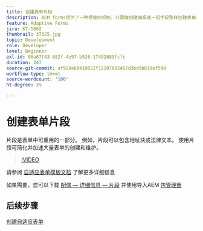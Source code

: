 ```yaml
---
title: 创建表单片段
description: AEM forms提供了一种便捷的机制，只需像创建面板或一组字段那样创建表单片段一次，即可在自适应表单中重复使用。
feature: Adaptive Forms
jira: KT-5862
thumbnail: 37325.jpg
topic: Development
role: Developer
level: Beginner
exl-id: 86a67f43-882f-4e97-b528-17492689fcfc
duration: 247
source-git-commit: af928e60410022f12207082467d3bd9b818af59d
workflow-type: tm+mt
source-wordcount: '100'
ht-degree: 3%

---
```


# 创建表单片段

片段是表单中可重用的一部分。 例如，片段可以包含地址块或法律文本。 使用片段可简化并加速大量表单的创建和维护。


>[!VIDEO](https://video.tv.adobe.com/v/37325?quality=12&learn=on)



请参阅 [自适应表单模板文档](https://experienceleague.adobe.com/docs/experience-manager-65/forms/adaptive-forms-basic-authoring/adaptive-form-fragments.html) 了解更多详细信息

如果需要，您可以下载 [配偶 — 详细信息 — 片段](assets/spouse-details-fragment.zip) 并使用导入AEM [包管理器](http://localhost:4502/crx/packmgr/index.jsp)

## 后续步骤

[创建自适应表单](./create-adaptive-form.md)
